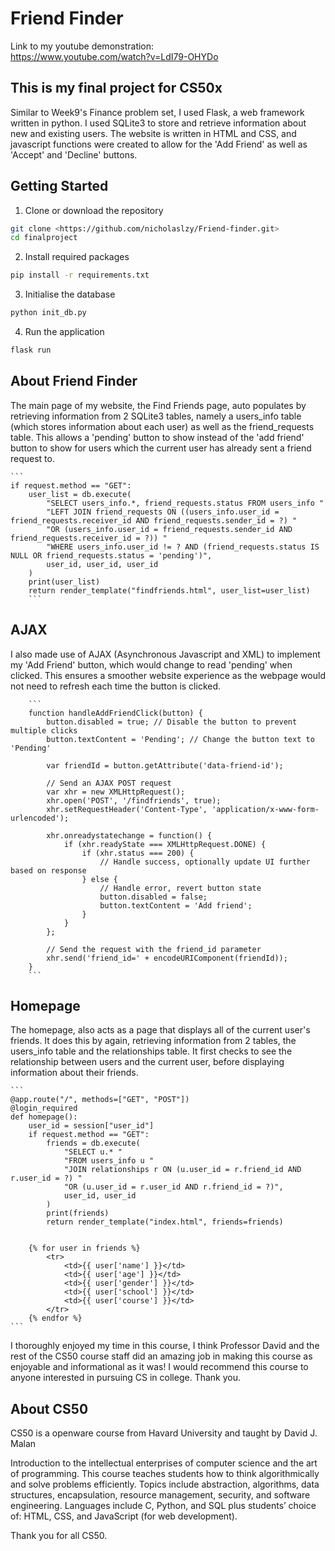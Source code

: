 # Friend Finder

Link to my youtube demonstration:  
https://www.youtube.com/watch?v=LdI79-OHYDo


## This is my final project for CS50x
Similar to Week9's Finance problem set, I used Flask, a web framework written in python. I used SQLite3 to store and retrieve
information about new and existing users. The website is written in HTML and CSS, and javascript functions were created to
allow for the 'Add Friend' as well as 'Accept' and 'Decline' buttons.

## Getting Started  
1. Clone or download the repository 
```bash
git clone <https://github.com/nicholaslzy/Friend-finder.git>
cd finalproject
```

2. Install required packages
```bash
pip install -r requirements.txt
```

3. Initialise the database
```bash
python init_db.py
```

4. Run the application
```bash
flask run
```

## About Friend Finder

The main page of my website, the Find Friends page, auto populates by retrieving information from 2 SQLite3 tables, namely a
users_info table (which stores information about each user) as well as the friend_requests table. This allows a 'pending' button
to show instead of the 'add friend' button to show for users which the current user has already sent a friend request to.

    ```
    if request.method == "GET":
        user_list = db.execute(
            "SELECT users_info.*, friend_requests.status FROM users_info "
            "LEFT JOIN friend_requests ON ((users_info.user_id = friend_requests.receiver_id AND friend_requests.sender_id = ?) "
            "OR (users_info.user_id = friend_requests.sender_id AND friend_requests.receiver_id = ?)) "
            "WHERE users_info.user_id != ? AND (friend_requests.status IS NULL OR friend_requests.status = 'pending')",
            user_id, user_id, user_id
        )
        print(user_list)
        return render_template("findfriends.html", user_list=user_list)
        ```

## AJAX
I also made use of AJAX (Asynchronous Javascript and XML) to implement my 'Add Friend' button, which would change to read 'pending' when clicked. This ensures a smoother website experience as the webpage would not need to refresh each time the button is clicked.

        ```
        function handleAddFriendClick(button) {
            button.disabled = true; // Disable the button to prevent multiple clicks
            button.textContent = 'Pending'; // Change the button text to 'Pending'

            var friendId = button.getAttribute('data-friend-id');

            // Send an AJAX POST request
            var xhr = new XMLHttpRequest();
            xhr.open('POST', '/findfriends', true);
            xhr.setRequestHeader('Content-Type', 'application/x-www-form-urlencoded');

            xhr.onreadystatechange = function() {
                if (xhr.readyState === XMLHttpRequest.DONE) {
                    if (xhr.status === 200) {
                        // Handle success, optionally update UI further based on response
                    } else {
                        // Handle error, revert button state
                        button.disabled = false;
                        button.textContent = 'Add friend';
                    }
                }
            };

            // Send the request with the friend_id parameter
            xhr.send('friend_id=' + encodeURIComponent(friendId));
        }
        ```
## Homepage
The homepage, also acts as a page that displays all of the current user's friends. It does this by again, retrieving information
from 2 tables, the users_info table and the relationships table. It first checks to see the relationship between users and the
current user, before displaying information about their friends.

    ```
    @app.route("/", methods=["GET", "POST"])
    @login_required
    def homepage():
        user_id = session["user_id"]
        if request.method == "GET":
            friends = db.execute(
                "SELECT u.* "
                "FROM users_info u "
                "JOIN relationships r ON (u.user_id = r.friend_id AND r.user_id = ?) "
                "OR (u.user_id = r.user_id AND r.friend_id = ?)",
                user_id, user_id
            )
            print(friends)
            return render_template("index.html", friends=friends)


        {% for user in friends %}
            <tr>
                <td>{{ user['name'] }}</td>
                <td>{{ user['age'] }}</td>
                <td>{{ user['gender'] }}</td>
                <td>{{ user['school'] }}</td>
                <td>{{ user['course'] }}</td>
            </tr>
        {% endfor %}
    ```

I thoroughly enjoyed my time in this course, I think Professor David and the rest of the CS50
course staff did an amazing job in making this course as enjoyable and informational as it was!
I would recommend this course to anyone interested in pursuing CS in college. Thank you.

## About CS50
CS50 is a openware course from Havard University and taught by David J. Malan

Introduction to the intellectual enterprises of computer science and the art of programming. This course teaches students how to think algorithmically and solve problems efficiently. Topics include abstraction, algorithms, data structures, encapsulation, resource management, security, and software engineering. Languages include C, Python, and SQL plus students’ choice of: HTML, CSS, and JavaScript (for web development).

Thank you for all CS50.
